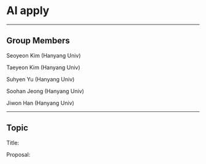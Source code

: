 # AI apply

---

## Group Members

Seoyeon Kim (Hanyang Univ)

Taeyeon Kim (Hanyang Univ)

Suhyen Yu (Hanyang Univ)

Soohan Jeong (Hanyang Univ)

Jiwon Han (Hanyang Univ)

---

## Topic

Title: 

Proposal: 
